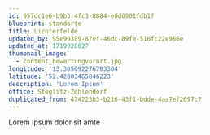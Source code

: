```yaml
---
id: 957dc1e6-b9b3-4fc3-8884-e0d0901fdb1f
blueprint: standorte
title: Lichterfelde
updated_by: 95e99389-87ef-46dc-89fe-516fc22e966e
updated_at: 1719928027
thumbnail_image:
  - content_bewertungvorort.jpg
longitude: '13.305092276783304'
latitude: '52.42803465846223'
description: 'Lorem Ipsum'
office: Steglitz-Zehlendorf
duplicated_from: 474223b3-b216-43f1-bdde-4aa7ef2697c7
---
```

Lorem Ipsum dolor sit amte